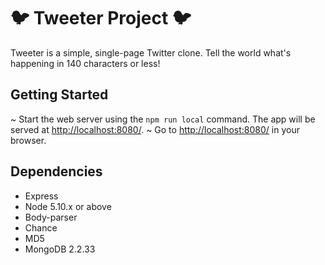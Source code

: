 # :bird: Tweeter Project :bird:

Tweeter is a simple, single-page Twitter clone.
Tell the world what's happening in 140 characters or less!

## Getting Started

~ Start the web server using the `npm run local` command. The app will be served at <http://localhost:8080/>.
~ Go to <http://localhost:8080/> in your browser.

## Dependencies

- Express
- Node 5.10.x or above
- Body-parser
- Chance
- MD5
- MongoDB 2.2.33